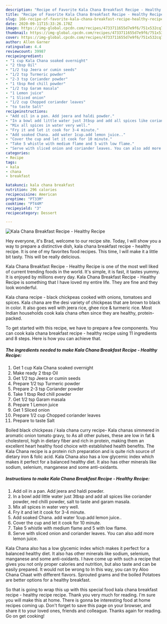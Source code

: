 ```yaml
---
description: "Recipe of Favorite Kala Chana Breakfast Recipe - Healthy Recipe"
title: "Recipe of Favorite Kala Chana Breakfast Recipe - Healthy Recipe"
slug: 166-recipe-of-favorite-kala-chana-breakfast-recipe-healthy-recipe
date: 2020-09-11T15:33:26.178Z
image: https://img-global.cpcdn.com/recipes/4733711655d7e9f6/751x532cq70/kala-chana-breakfast-recipe-healthy-recipe-recipe-main-photo.jpg
thumbnail: https://img-global.cpcdn.com/recipes/4733711655d7e9f6/751x532cq70/kala-chana-breakfast-recipe-healthy-recipe-recipe-main-photo.jpg
cover: https://img-global.cpcdn.com/recipes/4733711655d7e9f6/751x532cq70/kala-chana-breakfast-recipe-healthy-recipe-recipe-main-photo.jpg
author: Allen Garner
ratingvalue: 4.4
reviewcount: 39987
recipeingredient:
- "1 cup Kala Chana soaked overnight"
- "2 tbsp Oil"
- "1/2 tsp Jeera or cumin seeds"
- "1/2 tsp Turmeric powder"
- "2-3 tsp Coriander powder"
- "1 tbsp Red chill powder"
- "1/2 tsp Garam masala"
- "1 Lemon juice"
- "1 Sliced onion"
- "1/2 cup Chopped coriander leaves"
- "to taste Salt"
recipeinstructions:
- "Add oil in a pan. Add jeera and haldi powder."
- "In a bowl add little water just 3tbsp and add all spices like coriander powder, red chilli powder, salt to taste and garam masala."
- "Mix all spices in water very well."
- "Fry it and let it cook for 3-4 minute."
- "Add soaked Chana. add water 1cup.add lemon juice.."
- "Cover the cup and let it cook for 10 minute."
- "Take 5 whistle with medium flame and 5 with low flame."
- "Serve with sliced onion and coriander leaves. You can also add more lemon juice."
categories:
- Recipe
tags:
- kala
- chana
- breakfast

katakunci: kala chana breakfast 
nutrition: 296 calories
recipecuisine: American
preptime: "PT33M"
cooktime: "PT44M"
recipeyield: "3"
recipecategory: Dessert

---
```



![Kala Chana Breakfast Recipe - Healthy Recipe](https://img-global.cpcdn.com/recipes/4733711655d7e9f6/751x532cq70/kala-chana-breakfast-recipe-healthy-recipe-recipe-main-photo.jpg)

Hey everyone, it's Brad, welcome to our recipe site. Today, I will show you a way to prepare a distinctive dish, kala chana breakfast recipe - healthy recipe. It is one of my favorites food recipes. This time, I will make it a little bit tasty. This will be really delicious.

Kala Chana Breakfast Recipe - Healthy Recipe is one of the most well liked of current trending foods in the world. It's simple, it is fast, it tastes yummy. It is enjoyed by millions every day. Kala Chana Breakfast Recipe - Healthy Recipe is something that I have loved my entire life. They are fine and they look wonderful.

Kala chana recipe - black chickpeas cooked with onions, tomatoes and spices. Kala chana are the desi variety of chickpeas that are brown to black in color. It also goes well with jeera rice, ghee rice &amp; turmeric rice. Most Indian households cook kala chana often since they are healthy, protein-packed.


To get started with this recipe, we have to prepare a few components. You can cook kala chana breakfast recipe - healthy recipe using 11 ingredients and 8 steps. Here is how you can achieve that.

<!--inarticleads1-->

##### The ingredients needed to make Kala Chana Breakfast Recipe - Healthy Recipe:

1. Get 1 cup Kala Chana soaked overnight
1. Make ready 2 tbsp Oil
1. Get 1/2 tsp Jeera or cumin seeds
1. Prepare 1/2 tsp Turmeric powder
1. Prepare 2-3 tsp Coriander powder
1. Take 1 tbsp Red chill powder
1. Get 1/2 tsp Garam masala
1. Prepare 1 Lemon juice
1. Get 1 Sliced onion
1. Prepare 1/2 cup Chopped coriander leaves
1. Prepare to taste Salt


Boiled black chickpeas / kala chana curry recipe- Kala chanas simmered in aromatic onion tomato gravy, to As all other pulses, these are low in fat &amp; cholesterol, high in dietary fiber and rich in protein, making them an excellent heart healthy food choice with established health benefits. The Kala Chana recipe is a protein rich preparation and is quite rich source of dietary iron &amp; folic acid. Kala Chana also has a low glycemic index which makes it perfect for a balanced healthy diet. It also has other minerals like sodium, selenium, manganese and some anti-oxidants. 

<!--inarticleads2-->

##### Instructions to make Kala Chana Breakfast Recipe - Healthy Recipe:

1. Add oil in a pan. Add jeera and haldi powder.
1. In a bowl add little water just 3tbsp and add all spices like coriander powder, red chilli powder, salt to taste and garam masala.
1. Mix all spices in water very well.
1. Fry it and let it cook for 3-4 minute.
1. Add soaked Chana. add water 1cup.add lemon juice..
1. Cover the cup and let it cook for 10 minute.
1. Take 5 whistle with medium flame and 5 with low flame.
1. Serve with sliced onion and coriander leaves. You can also add more lemon juice.


Kala Chana also has a low glycemic index which makes it perfect for a balanced healthy diet. It also has other minerals like sodium, selenium, manganese and some anti-oxidants. I have come up with such a recipe that gives you not only proper calories and nutrition, but also taste and can be easily prepared. It would not be wrong to In this way, you can try Aloo Chana Chaat with different flavors. Sprouted grams and the boiled Potatoes are better options for a healthy breakfast. 

So that is going to wrap this up with this special food kala chana breakfast recipe - healthy recipe recipe. Thank you very much for reading. I'm sure you will make this at home. There is gonna be interesting food at home recipes coming up. Don't forget to save this page on your browser, and share it to your loved ones, friends and colleague. Thanks again for reading. Go on get cooking!
